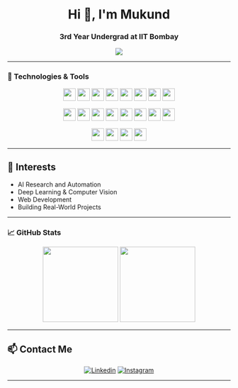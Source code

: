 <h1 align="center">Hi 👋, I'm Mukund</h1>
<h3 align="center">3rd Year Undergrad at IIT Bombay</h3>

<p align="center">
  <img src="https://readme-typing-svg.herokuapp.com?center=true&vCenter=true&lines=🚀+Exploring+AI+%26+Machine+Learning;👨‍💻+Web+Dev+with+React+%26+Node.js;🧠+Deep+Learning+%7C+NLP+%7C+Computer+Vision;📚+Student+at+IIT+Bombay;💡+Open+Source+Contributor" />
</p>

---

### 🔧 Technologies & Tools
<p align="center">
  <!-- Row 1 -->
  <img src="https://img.shields.io/badge/C-00599C?style=flat-square&logo=c&logoColor=white" height="28"/>
  <img src="https://img.shields.io/badge/C%2B%2B-00599C?style=flat-square&logo=c%2B%2B&logoColor=white" height="28"/>
  <img src="https://img.shields.io/badge/Python-3776AB?style=flat-square&logo=python&logoColor=white" height="28"/>
  <img src="https://img.shields.io/badge/NumPy-013243?style=flat-square&logo=numpy&logoColor=white" height="28"/>
  <img src="https://img.shields.io/badge/Pandas-150458?style=flat-square&logo=pandas&logoColor=white" height="28"/>
  <img src="https://img.shields.io/badge/OpenCV-5C3EE8?style=flat-square&logo=opencv&logoColor=white" height="28"/>
  <img src="https://img.shields.io/badge/TensorFlow-FF6F00?style=flat-square&logo=tensorflow&logoColor=white" height="28"/>
  <img src="https://img.shields.io/badge/PyTorch-EE4C2C?style=flat-square&logo=pytorch&logoColor=white" height="28"/>
</p>

<p align="center">
  <!-- Row 2 -->
  <img src="https://img.shields.io/badge/Scikit--Learn-F7931E?style=flat-square&logo=scikit-learn&logoColor=white" height="28"/>
  <img src="https://img.shields.io/badge/Keras-D00000?style=flat-square&logo=keras&logoColor=white" height="28"/>
  <img src="https://img.shields.io/badge/NLP-FF6600?style=flat-square&logo=apachekafka&logoColor=white" height="28"/>
  <img src="https://img.shields.io/badge/HTML5-E34F26?style=flat-square&logo=html5&logoColor=white" height="28"/>
  <img src="https://img.shields.io/badge/CSS3-1572B6?style=flat-square&logo=css3&logoColor=white" height="28"/>
  <img src="https://img.shields.io/badge/JavaScript-F7DF1E?style=flat-square&logo=javascript&logoColor=black" height="28"/>
  <img src="https://img.shields.io/badge/React-20232A?style=flat-square&logo=react&logoColor=61DAFB" height="28"/>
  <img src="https://img.shields.io/badge/Node.js-339933?style=flat-square&logo=node.js&logoColor=white" height="28"/>
</p>

<p align="center">
  <!-- Row 3 -->
  <img src="https://img.shields.io/badge/Tailwind_CSS-38B2AC?style=flat-square&logo=tailwind-css&logoColor=white" height="28"/>
  <img src="https://img.shields.io/badge/VS%20Code-007ACC?style=flat-square&logo=visual-studio-code&logoColor=white" height="28"/>
  <img src="https://img.shields.io/badge/Jupyter-F37626?style=flat-square&logo=jupyter&logoColor=white" height="28"/>
  <img src="https://img.shields.io/badge/Git-F05032?style=flat-square&logo=git&logoColor=white" height="28"/>
</p>

---

## 🧠 Interests
- AI Research and Automation
- Deep Learning & Computer Vision
- Web Development
- Building Real-World Projects


---


### 📈 GitHub Stats
<p align="center">
  <img src="https://github-readme-stats.vercel.app/api?username=mukundraj&show_icons=true&theme=tokyonight" height="170" />
  <img src="https://github-readme-stats.vercel.app/api/top-langs/?username=mukundraj&layout=compact&theme=tokyonight" height="170" />
</p>






---

## 📫 Contact Me

<div align="center">

[![Linkedin](https://img.shields.io/badge/LinkedIn-0072B1?style=for-the-badge&logo=linkedin&logoColor=FFFFFF)](https://linkedin.com/in/mukundrajiitb)
[![Instagram](https://img.shields.io/badge/Instagram-E1306C?style=for-the-badge&logo=instagram&logoColor=FFFFFF)](https://instagram.com/mukund_raj_)


</div>



---


<!--
**mukundraj33/mukundraj33** is a ✨ _special_ ✨ repository because its `README.md` (this file) appears on your GitHub profile.

Here are some ideas to get you started:

- 🔭 I’m currently working on ...
- 🌱 I’m currently learning ...
- 👯 I’m looking to collaborate on ...
- 🤔 I’m looking for help with ...
- 💬 Ask me about ...
- 📫 How to reach me: ...
- 😄 Pronouns: ...
- ⚡ Fun fact: ...
-->
